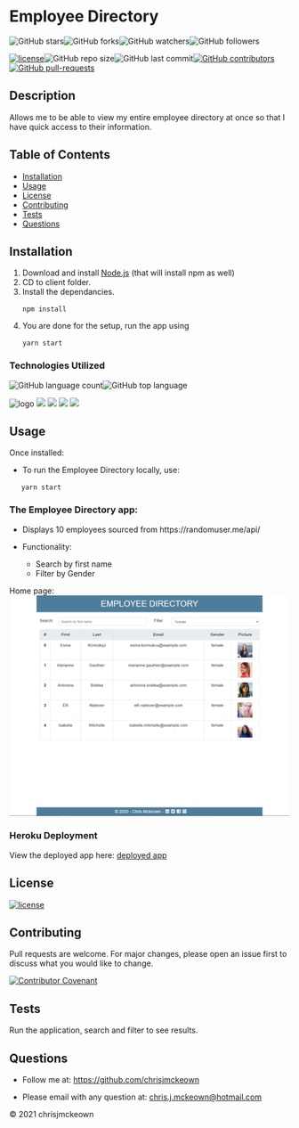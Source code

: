 # Employee Directory
    
![GitHub stars](https://img.shields.io/github/stars/chrisjmckeown/Employee_Directory?style=social)![GitHub forks](https://img.shields.io/github/forks/chrisjmckeown/Employee_Directory?style=social)![GitHub watchers](https://img.shields.io/github/watchers/chrisjmckeown/Employee_Directory?style=social)![GitHub followers](https://img.shields.io/github/followers/chrisjmckeown?style=social)
    
[![license](https://img.shields.io/github/license/chrisjmckeown/Employee_Directory?style=flat-square)](https://github.com/chrisjmckeown/Employee_Directory/blob/master/LICENSE)![GitHub repo size](https://img.shields.io/github/repo-size/chrisjmckeown/Employee_Directory?style=flat-square)![GitHub last commit](https://img.shields.io/github/last-commit/chrisjmckeown/Employee_Directory?style=flat-square)[![GitHub contributors](https://img.shields.io/github/contributors/chrisjmckeown/Employee_Directory?style=flat-square)](https://GitHub.com/chrisjmckeown/Employee_Directory/graphs/contributors/)[![GitHub pull-requests](https://img.shields.io/github/issues-pr/chrisjmckeown/Employee_Directory?style=flat-square)](https://GitHub.com/chrisjmckeown/Employee_Directory/pull/)
    
## Description
    
Allows me to be able to view my entire employee directory at once so that I have quick access to their information. 
    
## Table of Contents
* [Installation](#Installation)
* [Usage](#Usage)
* [License](#License)
* [Contributing](#Contributing)
* [Tests](#Tests)
* [Questions](#Questions)

## Installation

1. Download and install [Node.js](http://nodejs.org/) (that will install npm as well)
2. CD to client folder.
3. Install the dependancies.<br />
   ```
   npm install
   ```
4. You are done for the setup, run the app using
   ```
   yarn start
   ```

### Technologies Utilized
![GitHub language count](https://img.shields.io/github/languages/count/chrisjmckeown/Employee_Directory?style=flat-square)![GitHub top language](https://img.shields.io/github/languages/top/chrisjmckeown/Employee_Directory?style=flat-square)

<img src="https://3ulsmb4eg8vz37c0vz2si64j-wpengine.netdna-ssl.com/wp-content/uploads/2019/05/react-native-UX-design.gif" alt="logo" width="10%" />
<img src="https://img.shields.io/badge/html5%20-%23E34F26.svg?&style=for-the-badge&logo=html5&logoColor=white"/> 
<img src="https://img.shields.io/badge/css3%20-%231572B6.svg?&style=for-the-badge&logo=css3&logoColor=white"/> 
<img src="https://img.shields.io/badge/node.js%20-%2343853D.svg?&style=for-the-badge&logo=node.js&logoColor=white"/> 
<img src="https://img.shields.io/badge/javascript%20-%23323330.svg?&style=for-the-badge&logo=javascript&logoColor=%23F7DF1E"/>

## Usage
Once installed:

- To run the Employee Directory locally, use:

```
   yarn start
```

<h3>The Employee Directory app:</h3>
<ul>
    <li>
        <p>Displays 10 employees sourced from https://randomuser.me/api/</p>
    </li>
    <li>
        <p>Functionality:</p>
        <ul>
            <li>
                Search by first name
            </li>
            <li>
                Filter by Gender
            </li>
        </ul>
  </li>
</ul>

Home page:
<img src="./client/public/images/home.png" alt="Home page">

### Heroku Deployment

View the deployed app here: [deployed app](https://secret-mountain-35285.herokuapp.com/)

## License
 
[![license](https://img.shields.io/github/license/chrisjmckeown/Employee_Directory.svg?style=flat-square)](https://github.com/chrisjmckeown/Employee_Directory/blob/master/LICENSE)

## Contributing

Pull requests are welcome. For major changes, please open an issue first to discuss what you would like to change.

[![Contributor Covenant](https://img.shields.io/badge/Contributor%20Covenant-v2.0%20adopted-ff69b4.svg)](code_of_conduct.md)

## Tests

Run the application, search and filter to see results.   

## Questions
    
* Follow me at: <a href="https://github.com/chrisjmckeown" target="_blank">https://github.com/chrisjmckeown</a>
    
* Please email with any question at: chris.j.mckeown@hotmail.com
    
© 2021 chrisjmckeown